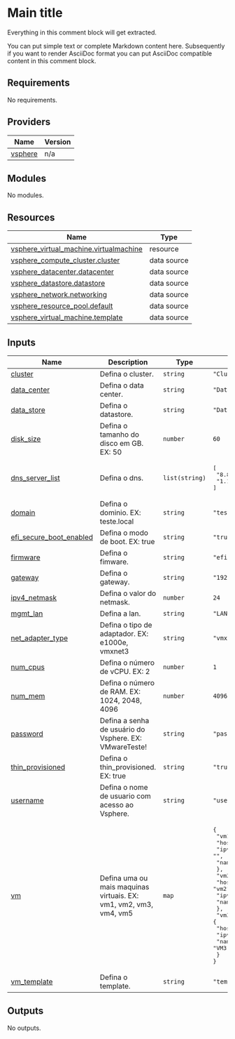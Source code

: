 <!-- BEGIN_TF_DOCS -->
# Main title

Everything in this comment block will get extracted.

You can put simple text or complete Markdown content
here. Subsequently if you want to render AsciiDoc format
you can put AsciiDoc compatible content in this comment
block.

## Requirements

No requirements.

## Providers

| Name | Version |
|------|---------|
| <a name="provider_vsphere"></a> [vsphere](#provider\_vsphere) | n/a |

## Modules

No modules.

## Resources

| Name | Type |
|------|------|
| [vsphere_virtual_machine.virtualmachine](https://registry.terraform.io/providers/hashicorp/vsphere/latest/docs/resources/virtual_machine) | resource |
| [vsphere_compute_cluster.cluster](https://registry.terraform.io/providers/hashicorp/vsphere/latest/docs/data-sources/compute_cluster) | data source |
| [vsphere_datacenter.datacenter](https://registry.terraform.io/providers/hashicorp/vsphere/latest/docs/data-sources/datacenter) | data source |
| [vsphere_datastore.datastore](https://registry.terraform.io/providers/hashicorp/vsphere/latest/docs/data-sources/datastore) | data source |
| [vsphere_network.networking](https://registry.terraform.io/providers/hashicorp/vsphere/latest/docs/data-sources/network) | data source |
| [vsphere_resource_pool.default](https://registry.terraform.io/providers/hashicorp/vsphere/latest/docs/data-sources/resource_pool) | data source |
| [vsphere_virtual_machine.template](https://registry.terraform.io/providers/hashicorp/vsphere/latest/docs/data-sources/virtual_machine) | data source |

## Inputs

| Name | Description | Type | Default | Required |
|------|-------------|------|---------|:--------:|
| <a name="input_cluster"></a> [cluster](#input\_cluster) | Defina o cluster. | `string` | `"Cluster-1"` | no |
| <a name="input_data_center"></a> [data\_center](#input\_data\_center) | Defina o data center. | `string` | `"Datacenter"` | no |
| <a name="input_data_store"></a> [data\_store](#input\_data\_store) | Defina o datastore. | `string` | `"Datastore-1"` | no |
| <a name="input_disk_size"></a> [disk\_size](#input\_disk\_size) | Defina o tamanho do disco em GB. EX: 50 | `number` | `60` | no |
| <a name="input_dns_server_list"></a> [dns\_server\_list](#input\_dns\_server\_list) | Defina o dns. | `list(string)` | <pre>[<br>  "8.8.8.8",<br>  "1.1.1.1"<br>]</pre> | no |
| <a name="input_domain"></a> [domain](#input\_domain) | Defina o dominio. EX: teste.local | `string` | `"teste.local"` | no |
| <a name="input_efi_secure_boot_enabled"></a> [efi\_secure\_boot\_enabled](#input\_efi\_secure\_boot\_enabled) | Defina o modo de boot. EX: true | `string` | `"true"` | no |
| <a name="input_firmware"></a> [firmware](#input\_firmware) | Defina o fimware. | `string` | `"efi"` | no |
| <a name="input_gateway"></a> [gateway](#input\_gateway) | Defina o gateway. | `string` | `"192.168.1.1"` | no |
| <a name="input_ipv4_netmask"></a> [ipv4\_netmask](#input\_ipv4\_netmask) | Defina o valor do netmask. | `number` | `24` | no |
| <a name="input_mgmt_lan"></a> [mgmt\_lan](#input\_mgmt\_lan) | Defina a lan. | `string` | `"LAN"` | no |
| <a name="input_net_adapter_type"></a> [net\_adapter\_type](#input\_net\_adapter\_type) | Defina o tipo de adaptador. EX: e1000e, vmxnet3 | `string` | `"vmxnet3"` | no |
| <a name="input_num_cpus"></a> [num\_cpus](#input\_num\_cpus) | Defina o número de vCPU. EX: 2 | `number` | `1` | no |
| <a name="input_num_mem"></a> [num\_mem](#input\_num\_mem) | Defina o número de RAM. EX: 1024, 2048, 4096 | `number` | `4096` | no |
| <a name="input_password"></a> [password](#input\_password) | Defina a senha de usuário do Vsphere. EX: VMwareTeste! | `string` | `"password"` | no |
| <a name="input_thin_provisioned"></a> [thin\_provisioned](#input\_thin\_provisioned) | Defina o thin\_provisioned. EX: true | `string` | `"true"` | no |
| <a name="input_username"></a> [username](#input\_username) | Defina o nome de usuario com acesso ao Vsphere. | `string` | `"username"` | no |
| <a name="input_vm"></a> [vm](#input\_vm) | Defina uma ou mais maquinas virtuais. EX: vm1, vm2, vm3, vm4, vm5 | `map` | <pre>{<br>  "vm1": {<br>    "hostname": "vm1",<br>    "ipv4_address": "",<br>    "name": "VM1-TESTE"<br>  },<br>  "vm2": {<br>    "hostname": "vm2",<br>    "ipv4_address": "",<br>    "name": "VM2-TESTE"<br>  },<br>  "vm3": {<br>    "hostname": "vm3",<br>    "ipv4_address": "",<br>    "name": "VM3-TESTE"<br>  }<br>}</pre> | no |
| <a name="input_vm_template"></a> [vm\_template](#input\_vm\_template) | Defina o template. | `string` | `"templates"` | no |

## Outputs

No outputs.
<!-- END_TF_DOCS -->